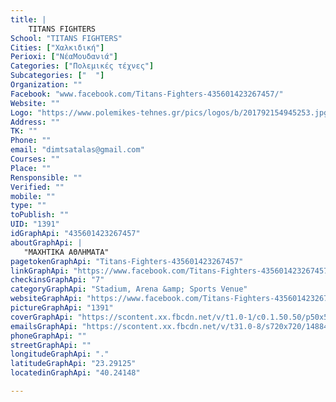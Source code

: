 ```yaml
---
title: |
    TITANS FIGHTERS
School: "TITANS FIGHTERS"
Cities: ["Χαλκιδική"]
Perioxi: ["ΝέαΜουδανιά"]
Categories: ["Πολεμικές τέχνες"]
Subcategories: ["  "]
Organization: ""
Facebook: "www.facebook.com/Titans-Fighters-435601423267457/"
Website: ""
Logo: "https://www.polemikes-tehnes.gr/pics/logos/b/201792154945253.jpg"
Address: ""
TK: ""
Phone: ""
email: "dimtsatalas@gmail.com"
Courses: ""
Place: ""
Rensponsible: ""
Verified: ""
mobile: ""
type: ""
toPublish: ""
UID: "1391"
idGraphApi: "435601423267457"
aboutGraphApi: | 
   "ΜΑΧΗΤΙΚΑ ΑΘΛΗΜΑΤΑ"
pagetokenGraphApi: "Titans-Fighters-435601423267457"
linkGraphApi: "https://www.facebook.com/Titans-Fighters-435601423267457/"
checkinsGraphApi: "7"
categoryGraphApi: "Stadium, Arena &amp; Sports Venue"
websiteGraphApi: "https://www.facebook.com/Titans-Fighters-435601423267457/?ref=aymt_homepage_panel"
pictureGraphApi: "1391"
coverGraphApi: "https://scontent.xx.fbcdn.net/v/t1.0-1/c0.1.50.50/p50x50/12299391_508607412633524_2249193164994868745_n.jpg?oh=fabcfd796ae51b108b58e4f5ddd3d378&amp;oe=5B434695"
emailsGraphApi: "https://scontent.xx.fbcdn.net/v/t31.0-8/s720x720/14884605_659130420914555_4361165853877579742_o.jpg?oh=fbd6b9dc2d652109625ec9609511187b&amp;oe=5B4D5A87"
phoneGraphApi: ""
streetGraphApi: ""
longitudeGraphApi: "."
latitudeGraphApi: "23.29125"
locatedinGraphApi: "40.24148"

---
```




